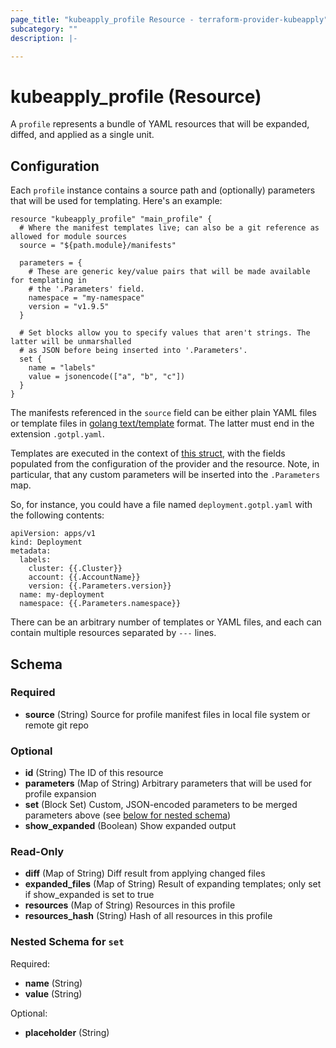 ```yaml
---
page_title: "kubeapply_profile Resource - terraform-provider-kubeapply"
subcategory: ""
description: |-

---
```


# kubeapply_profile (Resource)

A `profile` represents a bundle of YAML resources that will be expanded, diffed, and applied
as a single unit.

## Configuration

Each `profile` instance contains a source path and (optionally) parameters that will be used
for templating. Here's an example:

```hcl
resource "kubeapply_profile" "main_profile" {
  # Where the manifest templates live; can also be a git reference as allowed for module sources
  source = "${path.module}/manifests"

  parameters = {
    # These are generic key/value pairs that will be made available for templating in
    # the '.Parameters' field.
    namespace = "my-namespace"
    version = "v1.9.5"
  }

  # Set blocks allow you to specify values that aren't strings. The latter will be unmarshalled
  # as JSON before being inserted into '.Parameters'.
  set {
    name = "labels"
    value = jsonencode(["a", "b", "c"])
  }
}
```

The manifests referenced in the `source` field can be either plain YAML files or template
files in [golang text/template](https://golang.org/pkg/text/template/) format. The latter must end
in the extension `.gotpl.yaml`.

Templates are executed in the context of
[this struct](https://github.com/segmentio/terraform-provider-kubeapply/blob/main/pkg/cluster/config.go#L12),
with the fields populated from the configuration of the provider and the resource. Note, in
particular, that any custom parameters will be inserted into the `.Parameters` map.

So, for instance, you could have a file named `deployment.gotpl.yaml` with the following contents:

```
apiVersion: apps/v1
kind: Deployment
metadata:
  labels:
    cluster: {{.Cluster}}
    account: {{.AccountName}}
    version: {{.Parameters.version}}
  name: my-deployment
  namespace: {{.Parameters.namespace}}
```

There can be an arbitrary number of templates or YAML files, and each can contain multiple resources
separated by `---` lines.

## Schema

### Required

- **source** (String) Source for profile manifest files in local file system or remote git repo

### Optional

- **id** (String) The ID of this resource
- **parameters** (Map of String) Arbitrary parameters that will be used for profile expansion
- **set** (Block Set) Custom, JSON-encoded parameters to be merged parameters above (see [below for nested schema](#nestedblock--set))
- **show_expanded** (Boolean) Show expanded output

### Read-Only

- **diff** (Map of String) Diff result from applying changed files
- **expanded_files** (Map of String) Result of expanding templates; only set if show_expanded is set to true
- **resources** (Map of String) Resources in this profile
- **resources_hash** (String) Hash of all resources in this profile

<a id="nestedblock--set"></a>
### Nested Schema for `set`

Required:

- **name** (String)
- **value** (String)

Optional:

- **placeholder** (String)
